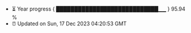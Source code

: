 - ⏳ Year progress { ████████████████████████████▁▁ } 95.94 %
- ⏰ Updated on Sun, 17 Dec 2023 04:20:53 GMT

